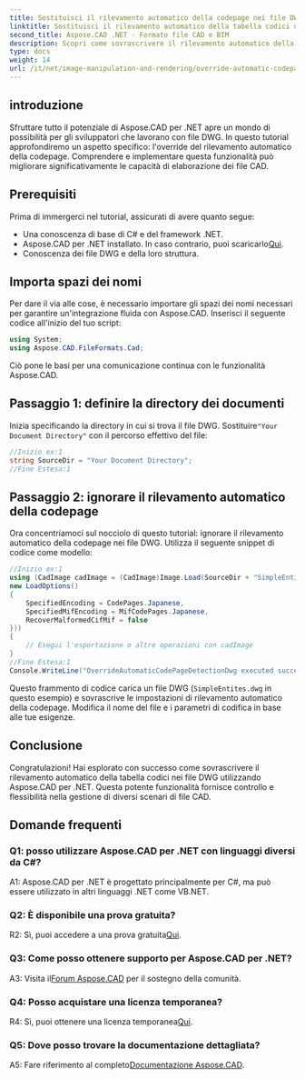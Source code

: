 ```yaml
---
title: Sostituisci il rilevamento automatico della codepage nei file DWG - Tutorial Aspose.CAD
linktitle: Sostituisci il rilevamento automatico della tabella codici nei file DWG
second_title: Aspose.CAD .NET - Formato file CAD e BIM
description: Scopri come sovrascrivere il rilevamento automatico della tabella codici nei file DWG utilizzando Aspose.CAD per .NET. Migliora facilmente le tue capacità di elaborazione dei file CAD.
type: docs
weight: 14
url: /it/net/image-manipulation-and-rendering/override-automatic-codepage-detection-in-dwg/
---
```

## introduzione

Sfruttare tutto il potenziale di Aspose.CAD per .NET apre un mondo di possibilità per gli sviluppatori che lavorano con file DWG. In questo tutorial approfondiremo un aspetto specifico: l'override del rilevamento automatico della codepage. Comprendere e implementare questa funzionalità può migliorare significativamente le capacità di elaborazione dei file CAD.

## Prerequisiti

Prima di immergerci nel tutorial, assicurati di avere quanto segue:

- Una conoscenza di base di C# e del framework .NET.
-  Aspose.CAD per .NET installato. In caso contrario, puoi scaricarlo[Qui](https://releases.aspose.com/cad/net/).
- Conoscenza dei file DWG e della loro struttura.

## Importa spazi dei nomi

Per dare il via alle cose, è necessario importare gli spazi dei nomi necessari per garantire un'integrazione fluida con Aspose.CAD. Inserisci il seguente codice all'inizio del tuo script:

```csharp
using System;
using Aspose.CAD.FileFormats.Cad;
```

Ciò pone le basi per una comunicazione continua con le funzionalità Aspose.CAD.

## Passaggio 1: definire la directory dei documenti

 Inizia specificando la directory in cui si trova il file DWG. Sostituire`"Your Document Directory"` con il percorso effettivo del file:

```csharp
//Inizio ex:1
string SourceDir = "Your Document Directory";
//Fine Estesa:1
```

## Passaggio 2: ignorare il rilevamento automatico della codepage

Ora concentriamoci sul nocciolo di questo tutorial: ignorare il rilevamento automatico della codepage nei file DWG. Utilizza il seguente snippet di codice come modello:

```csharp
//Inizio ex:1
using (CadImage cadImage = (CadImage)Image.Load(SourceDir + "SimpleEntites.dwg",
new LoadOptions()
{
	SpecifiedEncoding = CodePages.Japanese,
	SpecifiedMifEncoding = MifCodePages.Japanese,
	RecoverMalformedCifMif = false
}))
{
	// Esegui l'esportazione o altre operazioni con cadImage
}
//Fine Estesa:1
Console.WriteLine("OverrideAutomaticCodePageDetectionDwg executed successfully");
```

Questo frammento di codice carica un file DWG (`SimpleEntites.dwg` in questo esempio) e sovrascrive le impostazioni di rilevamento automatico della codepage. Modifica il nome del file e i parametri di codifica in base alle tue esigenze.

## Conclusione

Congratulazioni! Hai esplorato con successo come sovrascrivere il rilevamento automatico della tabella codici nei file DWG utilizzando Aspose.CAD per .NET. Questa potente funzionalità fornisce controllo e flessibilità nella gestione di diversi scenari di file CAD.

## Domande frequenti

### Q1: posso utilizzare Aspose.CAD per .NET con linguaggi diversi da C#?

A1: Aspose.CAD per .NET è progettato principalmente per C#, ma può essere utilizzato in altri linguaggi .NET come VB.NET.

### Q2: È disponibile una prova gratuita?

 R2: Sì, puoi accedere a una prova gratuita[Qui](https://releases.aspose.com/).

### Q3: Come posso ottenere supporto per Aspose.CAD per .NET?

 A3: Visita il[Forum Aspose.CAD](https://forum.aspose.com/c/cad/19) per il sostegno della comunità.

### Q4: Posso acquistare una licenza temporanea?

 R4: Sì, puoi ottenere una licenza temporanea[Qui](https://purchase.aspose.com/temporary-license/).

### Q5: Dove posso trovare la documentazione dettagliata?

 A5: Fare riferimento al completo[Documentazione Aspose.CAD](https://reference.aspose.com/cad/net/).